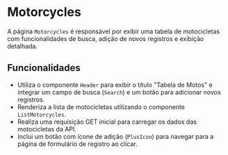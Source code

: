 # Motorcycles

A página `Motorcycles` é responsável por exibir uma tabela de motocicletas com funcionalidades de busca, adição de novos registros e exibição detalhada.

## Funcionalidades

- Utiliza o componente `Header` para exibir o título "Tabela de Motos" e integrar um campo de busca (`Search`) e um botão para adicionar novos registros.
- Renderiza a lista de motocicletas utilizando o componente `ListMotorcycles`.
- Realiza uma requisição GET inicial para carregar os dados das motocicletas da API.
- Inclui um botão com ícone de adição (`PlusIcon`) para navegar para a página de formulário de registro ao clicar.
